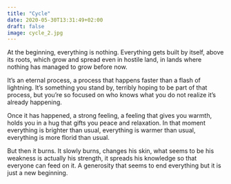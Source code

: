 ```yaml
---
title: "Cycle"
date: 2020-05-30T13:31:49+02:00
draft: false
image: cycle_2.jpg
---
```


At the beginning, everything is nothing.
Everything gets built by itself, above its roots, which grow and spread even in hostile land, in lands where nothing has managed to grow before now.

It’s an eternal process, a process that happens faster than a flash of lightning. It’s something you stand by, terribly hoping to be part of that process, but you’re so focused on who knows what you do not realize it’s already happening.

Once it has happened, a strong feeling, a feeling that
gives you warmth, holds you in a hug that gifts you peace and
relaxation.
In that moment everything is brighter than usual, everything is warmer than usual, everything is more florid than usual.

But then it burns.
It slowly burns, changes his skin, what seems to be his weakness is actually his strength, it spreads his knowledge so that everyone can feed on it.
A generosity that seems to end everything but it is just a new beginning.
